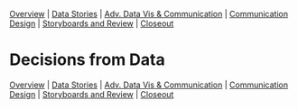 [Overview](./00_overview.md) |
[Data Stories](./01_datastories.md) |
[Adv. Data Vis & Communication](./02_datavis.md) |
[Communication Design](./03_commuicationDesign.md) |
[Storyboards and Review](./04_review.md)  |
[Closeout](./05_closeout.md)

# Decisions from Data

[Overview](./00_overview.md) |
[Data Stories](./01_datastories.md) |
[Adv. Data Vis & Communication](./02_datavis.md) |
[Communication Design](./03_commuicationDesign.md) |
[Storyboards and Review](./04_review.md)  |
[Closeout](./05_closeout.md)
